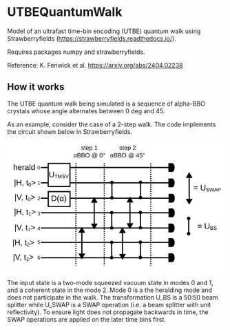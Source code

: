 # UTBEQuantumWalk
Model of an ultrafast time-bin encoding (UTBE) quantum walk using Strawberryfields (https://strawberryfields.readthedocs.io/).

Requires packages numpy and strawberryfields.

Reference: K. Fenwick et al. https://arxiv.org/abs/2404.02238

## How it works

The UTBE quantum walk being simulated is a sequence of alpha-BBO crystals whose angle alternates between 0 deg and 45. 

As an example, consider the case of a 2-step walk. The code implements the circuit shown below in Strawberryfields.

<img src="graph.svg"/>

The input state is a two-mode squeezed vacuum state in modes 0 and 1, and a coherent state in the mode 2. Mode 0 is a the heralding mode and does not participate in the walk. The transformation U_BS is a 50:50 beam splitter while U_SWAP is a SWAP operation (i.e. a beam splitter with unit reflectivity). To ensure light does not propagate backwards in time, the SWAP operations are applied on the later time bins first.

